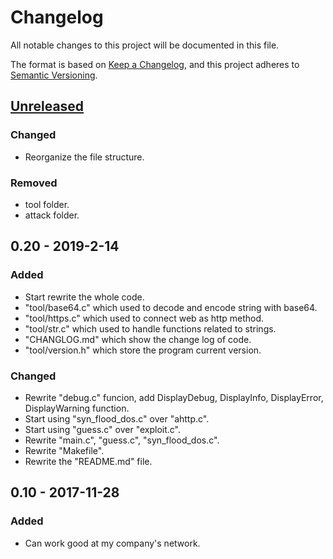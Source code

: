 # Changelog

All notable changes to this project will be documented in this file.

The format is based on [Keep a Changelog](https://keepachangelog.com/en/1.0.0/),
and this project adheres to [Semantic Versioning](https://semver.org/spec/v2.0.0.html).

## [Unreleased]

### Changed

- Reorganize the file structure.

### Removed

- tool folder.
- attack folder.

## 0.20 - 2019-2-14

### Added

- Start rewrite the whole code.
- "tool/base64.c" which used to decode and encode string with base64.
- "tool/https.c" which used to connect web as http method.
- "tool/str.c" which used to handle functions related to strings.
- "CHANGLOG.md" which show the change log of code.
- "tool/version.h" which store the program current version.

### Changed

- Rewrite "debug.c" funcion, add DisplayDebug, DisplayInfo, DisplayError, DisplayWarning function.
- Start using "syn_flood_dos.c" over "ahttp.c".
- Start using "guess.c" over "exploit.c".
- Rewrite "main.c", "guess.c", "syn_flood_dos.c".
- Rewrite "Makefile".
- Rewrite the "README.md" file.

## 0.10 - 2017-11-28

### Added

- Can work good at my company's network.

[Unreleased]: https://github.com/rikonaka/Dos-Tool/compare/v0.20...HEAD
[Unreleased]: https://github.com/rikonaka/Dos-Tool/compare/v0.10...v0.20
